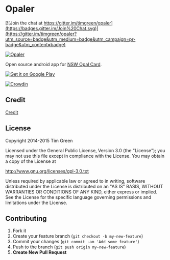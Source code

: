 # Opaler

[![Join the chat at https://gitter.im/timgreen/opaler](https://badges.gitter.im/Join%20Chat.svg)](https://gitter.im/timgreen/opaler?utm_source=badge&utm_medium=badge&utm_campaign=pr-badge&utm_content=badge)

[![Opaler](https://raw.githubusercontent.com/timgreen/opaler/master/android/main/src/main/res/drawable-hdpi/logo.png)](https://play.google.com/store/apps/details?id=it.timgreen.opal)

Open source android app for [NSW Opal Card](https://www.opal.com.au).

[![Get it on Google Play](https://developer.android.com/images/brand/en_generic_rgb_wo_45.png)](https://play.google.com/store/apps/details?id=it.timgreen.opal)

[![Crowdin](https://d322cqt584bo4o.cloudfront.net/opaler/localized.png)](https://crowdin.com/project/opaler)

## Credit
[Credit](http://htmlpreview.github.io/?https://github.com/timgreen/opaler/blob/master/android/main/src/main/res/raw/credit.html)

## License

Copyright 2014-2015 Tim Green

Licensed under the General Public License, Version 3.0 (the "License");
you may not use this file except in compliance with the License.
You may obtain a copy of the License at

   http://www.gnu.org/licenses/gpl-3.0.txt

Unless required by applicable law or agreed to in writing, software
distributed under the License is distributed on an "AS IS" BASIS,
WITHOUT WARRANTIES OR CONDITIONS OF ANY KIND, either express or implied.
See the License for the specific language governing permissions and
limitations under the License.

## Contributing

1. Fork it
2. Create your feature branch (`git checkout -b my-new-feature`)
3. Commit your changes (`git commit -am 'Add some feature'`)
4. Push to the branch (`git push origin my-new-feature`)
5. **Create New Pull Request**
